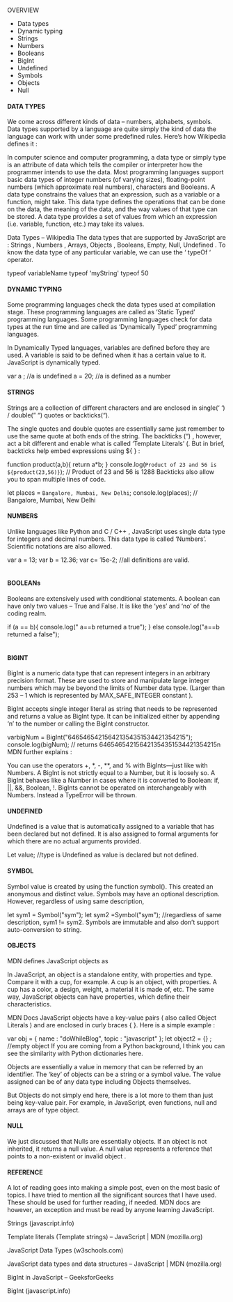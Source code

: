 OVERVIEW
<ul>
<li> Data types </li>
<li> Dynamic typing </li>
<li>Strings </li>
<li>Numbers</li>
<li>Booleans</li>
<li>
BigInt</li>
<li>
Undefined</li>
<li>
Symbols</li>
<li>
Objects</li>
<li>Null</li>

</ul>








<h4> DATA TYPES </h4>
We come across different kinds of data – numbers, alphabets, symbols. Data types supported by a language are quite simply the kind of data the language can work with under some predefined rules. Here’s how Wikipedia defines it :

In computer science and computer programming, a data type or simply type is an attribute of data which tells the compiler or interpreter how the programmer intends to use the data. Most programming languages support basic data types of integer numbers (of varying sizes), floating-point numbers (which approximate real numbers), characters and Booleans. A data type constrains the values that an expression, such as a variable or a function, might take. This data type defines the operations that can be done on the data, the meaning of the data, and the way values of that type can be stored. A data type provides a set of values from which an expression (i.e. variable, function, etc.) may take its values.

Data Types – Wikipedia
The data types that are supported by JavaScript are : Strings , Numbers , Arrays, Objects , Booleans, Empty, Null, Undefined . To know the data type of any particular variable, we can use the ‘ typeOf ‘ operator.

typeof variableName
typeof 'myString'
typeof 50 


<h4>DYNAMIC TYPING </h4>
Some programming languages check the data types used at compilation stage. These programming languages are called as ‘Static Typed’ programming languages. Some programming languages check for data types at the run time and are called as ‘Dynamically Typed’ programming languages.

In Dynamically Typed languages, variables are defined before they are used. A variable is said to be defined when it has a certain value to it. JavaScript is dynamically typed.

var a ;  //a is undefined 
a = 20; //a is defined as a number 


<h4>STRINGS</h4>
Strings are a collection of different characters and are enclosed in single(‘ ‘) / double(” “) quotes or backticks(“).

The single quotes and double quotes are essentially same just remember to use the same quote at both ends of the string. The backticks (“) , however, act a bit different and enable what is called ‘Template Literals’ (. But in brief, backticks help embed expressions using ${ } :

function product(a,b){
    return a*b;
}
console.log(`Product of 23 and 56 is ${product(23,56)}`); 
// Product of 23 and 56 is 1288
Backticks also allow you to span multiple lines of code.

let places = `Bangalore,
Mumbai,
New Delhi`;
console.log(places);
//
Bangalore,
Mumbai, 
New Delhi


<h4>NUMBERS </h4>
Unlike languages like Python and C / C++ , JavaScript uses single data type for integers and decimal numbers. This data type is called ‘Numbers’. Scientific notations are also allowed.

var a = 13; 
var b = 12.36;
var c= 15e-2;
//all definitions are valid. 
<br>
<br>
<h4>BOOLEANs</h4>
Booleans are extensively used with conditional statements. A boolean can have only two values – True and False. It is like the ‘yes’ and ‘no’ of the coding realm.

if (a == b){
  console.log(" a==b returned a true");
}
else console.log("a==b returned a false");
<br>
<br>

<h4>BIGINT</h4>
BigInt is a numeric data type that can represent integers in an arbitrary precision format. These are used to store and manipulate large integer numbers which may be beyond the limits of Number data type. (Larger than 253 – 1 which is represented by MAX_SAFE_INTEGER constant ).

BigInt accepts single integer literal as string that needs to be represented and returns a value as BigInt type. It can be initialized either by appending ‘n’ to the number or calling the BigInt constructor.

varbigNum = BigInt("646546542156421354351534421354215");
console.log(bigNum); 
// returns 646546542156421354351534421354215n
MDN further explains :

You can use the operators +, *, -, **, and % with BigInts—just like with Numbers. A BigInt is not strictly equal to a Number, but it is loosely so.
A BigInt behaves like a Number in cases where it is converted to Boolean: if, ||, &&, Boolean, !.
BigInts cannot be operated on interchangeably with Numbers. Instead a TypeError will be thrown.

<h4>UNDEFINED </h4>
Undefined is a value that is automatically assigned to a variable that has been declared but not defined. It is also assigned to formal arguments for which there are no actual arguments provided.

Let value; 
//type is Undefined as value is declared but not defined. 
<h4>SYMBOL</h4>
Symbol value is created by using the function symbol(). This created an anonymous and distinct value. Symbols may have an optional description. However, regardless of using same description,

let sym1 = Symbol("sym");
let sym2 =Symbol("sym");
//regardless of same description, sym1 != sym2. 
Symbols are immutable and also don’t support auto-conversion to string.

<h4>OBJECTS</h4>
MDN defines JavaScript objects as

In JavaScript, an object is a standalone entity, with properties and type. Compare it with a cup, for example. A cup is an object, with properties. A cup has a color, a design, weight, a material it is made of, etc. The same way, JavaScript objects can have properties, which define their characteristics.

MDN Docs
JavaScript objects have a key-value pairs ( also called Object Literals ) and are enclosed in curly braces { }. Here is a simple example :

var obj = { name : "doWhileBlog", topic : "javascript" };
let object2 = {} ; //empty object
If you are coming from a Python background, I think you can see the similarity with Python dictionaries here.

Objects are essentially a value in memory that can be referred by an identifier. The ‘key’ of objects can be a string or a symbol value. The value assigned can be of any data type including Objects themselves.

But Objects do not simply end here, there is a lot more to them than just being key-value pair. For example, in JavaScript, even functions, null and arrays are of type object.

<h4>NULL </h4>
We just discussed that Nulls are essentially objects. If an object is not inherited, it returns a null value. A null value represents a reference that points to a non-existent or invalid object .

<h4>REFERENCE </h4>
A lot of reading goes into making a simple post, even on the most basic of topics. I have tried to mention all the significant sources that I have used. These should be used for further reading, if needed. MDN docs are however, an exception and must be read by anyone learning JavaScript.

Strings (javascript.info)

Template literals (Template strings) – JavaScript | MDN (mozilla.org)

JavaScript Data Types (w3schools.com)

JavaScript data types and data structures – JavaScript | MDN (mozilla.org)

BigInt in JavaScript – GeeksforGeeks

BigInt (javascript.info)
